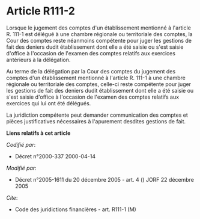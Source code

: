 # Article R111-2

Lorsque le jugement des comptes d'un établissement mentionné à l'article R. 111-1 est délégué à une chambre régionale ou
territoriale des comptes, la Cour des comptes reste néanmoins compétente pour juger les gestions de fait des deniers dudit
établissement dont elle a été saisie ou s'est saisie d'office à l'occasion de l'examen des comptes relatifs aux exercices
antérieurs à la délégation.

Au terme de la délégation par la Cour des comptes du jugement des comptes d'un établissement mentionné à l'article R. 111-1 à
une chambre régionale ou territoriale des comptes, celle-ci reste compétente pour juger les gestions de fait des deniers
dudit établissement dont elle a été saisie ou s'est saisie d'office à l'occasion de l'examen des comptes relatifs aux
exercices qui lui ont été délégués.

La juridiction compétente peut demander communication des comptes et pièces justificatives nécessaires à l'apurement desdites
gestions de fait.

**Liens relatifs à cet article**

_Codifié par_:

  - Décret n°2000-337 2000-04-14

_Modifié par_:

  - Décret n°2005-1611 du 20 décembre 2005 - art. 4 () JORF 22 décembre 2005

_Cite_:

  - Code des juridictions financières - art. R111-1 (M)
